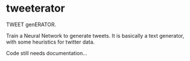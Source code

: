# tweeterator

TWEET genERATOR.

Train a Neural Network to generate tweets. It is basically a text generator, with some heuristics for twitter data.

Code still needs documentation...